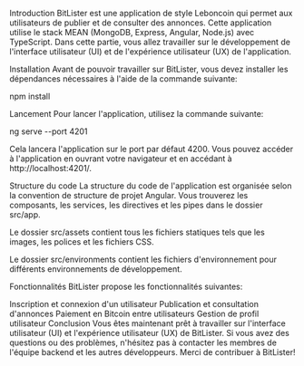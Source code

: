Introduction
BitLister est une application de style Leboncoin qui permet aux utilisateurs de publier et de consulter des annonces. Cette application utilise le stack MEAN (MongoDB, Express, Angular, Node.js) avec TypeScript. Dans cette partie, vous allez travailler sur le développement de l'interface utilisateur (UI) et de l'expérience utilisateur (UX) de l'application.

Installation
Avant de pouvoir travailler sur BitLister, vous devez installer les dépendances nécessaires à l'aide de la commande suivante:

npm install

Lancement
Pour lancer l'application, utilisez la commande suivante:

ng serve --port 4201

Cela lancera l'application sur le port par défaut 4200. Vous pouvez accéder à l'application en ouvrant votre navigateur et en accédant à http://localhost:4201/.

Structure du code
La structure du code de l'application est organisée selon la convention de structure de projet Angular. Vous trouverez les composants, les services, les directives et les pipes dans le dossier src/app.

Le dossier src/assets contient tous les fichiers statiques tels que les images, les polices et les fichiers CSS.

Le dossier src/environments contient les fichiers d'environnement pour différents environnements de développement.

Fonctionnalités
BitLister propose les fonctionnalités suivantes:

Inscription et connexion d'un utilisateur
Publication et consultation d'annonces
Paiement en Bitcoin entre utilisateurs
Gestion de profil utilisateur
Conclusion
Vous êtes maintenant prêt à travailler sur l'interface utilisateur (UI) et l'expérience utilisateur (UX) de BitLister. Si vous avez des questions ou des problèmes, n'hésitez pas à contacter les membres de l'équipe backend et les autres développeurs. Merci de contribuer à BitLister!

